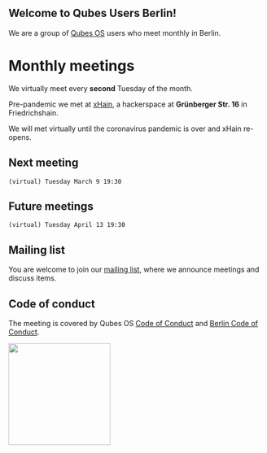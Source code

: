 ## Welcome to Qubes Users Berlin!

We are a group of [Qubes OS](https://www.qubes-os.org) users who meet monthly in Berlin. 

# Monthly meetings

We virtually meet every **second** Tuesday of the month.

Pre-pandemic we met at [xHain](https://x-hain.de/de/page/calendar/), a hackerspace at **Grünberger Str. 16** in Friedrichshain.

We will met virtually until the coronavirus pandemic is over and xHain re-opens.

## Next meeting

```
(virtual) Tuesday March 9 19:30
```

## Future meetings

```
(virtual) Tuesday April 13 19:30
```


## Mailing list

You are welcome to join our [mailing list](https://www.autistici.org/mailman/listinfo/qub), where we announce meetings and discuss items.

## Code of conduct

The meeting is covered by Qubes OS [Code of Conduct](https://qubes-os.org/code-of-conduct) and [Berlin Code of Conduct](https://berlincodeofconduct.org/). 

<img src="https://github.com/QubesOS/qubes-attachment/raw/master/icons/qubes-community-event/qubes-community-event.png" align="center" width="200">
